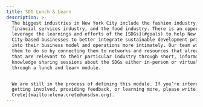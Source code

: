 ```yaml
---
title: SDG Lunch & Learn
description: >-
  The biggest industries in New York City include the fashion industry, the
  financial services industry, and the food industry. There is an opportunity to
  leverage the learnings and efforts of the [SDGs](#goals) to help New York
  City-based businesses to better integrate sustainable development practices
  into their business model and operations more intimately. Our team will help
  them to do so by connecting them to networks and resources that already exist
  that are relevant to their particular industry through short, informal
  knowledge sharing sessions about the SDGs either in-person or virtually
  through a lunch and learn module.


  We are still in the process of defining this module. If you’re interested in
  getting involved, providing feedback, or learning more, please write to [Elena
  Crete](mailto:elena.crete@unsdsn.org).
---
```


